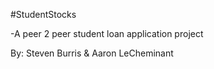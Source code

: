 #StudentStocks


-A peer 2 peer student loan application project


By: Steven Burris & Aaron LeCheminant
